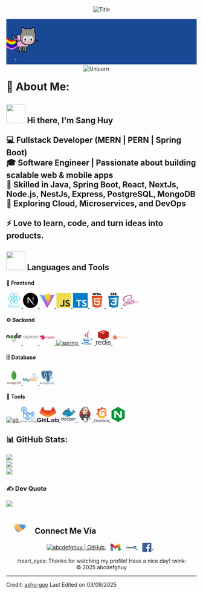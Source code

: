 <div align="center">
  <img src="https://readme-typing-svg.herokuapp.com?font=Architects+Daughter&color=%2338C2FF&size=50&center=true&vCenter=true&height=60&width=600&lines=Heyyy!+I'm+Sang+Huy;Software+Engineer;Fullstack+Developer!!!;Welcome+to+my+profile!" alt="Title"></img>
</div>

<br>

<div align="center">
    <img src="https://raw.githubusercontent.com/ashu-guo/ashu-guo/master/assets/fly.webp" height="120px" />
</div>


<img align="right" width=300px alt="Unicorn" src="https://c.tenor.com/GN73MKBawZYAAAAi/busy-cute.gif" />

# 💫 About Me:
## <img src="https://media.giphy.com/media/ObNTw8Uzwy6KQ/giphy.gif" width="50px" height="50px"></img> Hi there, I'm Sang Huy<br><br>💻 Fullstack Developer (MERN | PERN | Spring Boot)  <br>🎓 Software Engineer | Passionate about building scalable web & mobile apps  <br>🚀 Skilled in **Java, Spring Boot, React, NextJs, Node.js, NestJs, Express, PostgreSQL, MongoDB**  <br>🌱 Exploring **Cloud, Microservices, and DevOps**  <br><br>⚡ Love to learn, code, and turn ideas into products.

## <img src="https://media.giphy.com/media/M4NykXxUE0HAcK7UJ6/giphy.gif" width="50px" height="50px"></img> Languages and Tools

#### 🎨 Frontend
<p align="left">
  <a href="https://react.dev/" target="_blank" rel="noreferrer">
    <img src="https://github.com/devicons/devicon/blob/master/icons/react/react-original-wordmark.svg" alt="reactjs" width="40" height="40"/>
  </a>
  <a href="https://nextjs.org/" target="_blank" rel="noreferrer">
    <img src="https://github.com/devicons/devicon/blob/master/icons/nextjs/nextjs-original.svg" alt="nextjs" width="40" height="40"/>
  </a>
  <a href="https://vitejs.dev/" target="_blank" rel="noreferrer">
    <img src="https://github.com/devicons/devicon/blob/master/icons/vitejs/vitejs-original.svg" alt="vitejs" width="40" height="40"/>
  </a>
  <a href="https://developer.mozilla.org/en-US/docs/Web/JavaScript" target="_blank" rel="noreferrer">
    <img src="https://raw.githubusercontent.com/devicons/devicon/master/icons/javascript/javascript-original.svg" alt="javascript" width="40" height="40"/>
  </a>
  <a href="https://www.typescriptlang.org/" target="_blank" rel="noreferrer">
    <img src="https://raw.githubusercontent.com/devicons/devicon/master/icons/typescript/typescript-original.svg" alt="typescript" width="40" height="40"/>
  </a>
  <a href="https://www.w3.org/html/" target="_blank" rel="noreferrer">
    <img src="https://raw.githubusercontent.com/devicons/devicon/master/icons/html5/html5-original-wordmark.svg" alt="html5" width="40" height="40"/>
  </a>
  <a href="https://www.w3schools.com/css/" target="_blank" rel="noreferrer">
    <img src="https://raw.githubusercontent.com/devicons/devicon/master/icons/css3/css3-original-wordmark.svg" alt="css3" width="40" height="40"/>
  </a>
  <a href="https://sass-lang.com" target="_blank" rel="noreferrer">
    <img src="https://raw.githubusercontent.com/devicons/devicon/master/icons/sass/sass-original.svg" alt="sass" width="40" height="40"/>
  </a>
</p>

#### ⚙️ Backend
<p align="left">
  <a href="https://nodejs.org" target="_blank" rel="noreferrer">
    <img src="https://raw.githubusercontent.com/devicons/devicon/master/icons/nodejs/nodejs-original-wordmark.svg" alt="nodejs" width="40" height="40"/>
  </a>
  <a href="https://expressjs.com/" target="_blank" rel="noreferrer">
    <img src="https://github.com/devicons/devicon/blob/master/icons/express/express-original-wordmark.svg" alt="express" width="40" height="40"/>
  </a>
  <a href="https://nestjs.com/" target="_blank" rel="noreferrer">
    <img src="https://github.com/devicons/devicon/blob/master/icons/nestjs/nestjs-original-wordmark.svg" alt="nestjs" width="40" height="40"/>
  </a>
  <a href="https://spring.io/" target="_blank" rel="noreferrer">
    <img src="https://www.vectorlogo.zone/logos/springio/springio-icon.svg" alt="spring" width="40" height="40"/>
  </a>
  <a href="https://www.java.com" target="_blank" rel="noreferrer">
    <img src="https://raw.githubusercontent.com/devicons/devicon/master/icons/java/java-original.svg" alt="java" width="40" height="40"/>
  </a>
  <a href="https://redis.io" target="_blank" rel="noreferrer">
    <img src="https://raw.githubusercontent.com/devicons/devicon/master/icons/redis/redis-original-wordmark.svg" alt="redis" width="40" height="40"/>
  </a>
  <a href="https://www.postman.com/" target="_blank" rel="noreferrer">
    <img src="https://raw.githubusercontent.com/devicons/devicon/master/icons/postman/postman-original-wordmark.svg" alt="postman" width="40" height="40"/>
  </a>
</p>

#### 🗄️ Database
<p align="left">
  <a href="https://www.mongodb.com/" target="_blank" rel="noreferrer">
    <img src="https://raw.githubusercontent.com/devicons/devicon/master/icons/mongodb/mongodb-original-wordmark.svg" alt="mongodb" width="40" height="40"/>
  </a>
  <a href="https://www.mysql.com/" target="_blank" rel="noreferrer">
    <img src="https://raw.githubusercontent.com/devicons/devicon/master/icons/mysql/mysql-original-wordmark.svg" alt="mysql" width="40" height="40"/>
  </a>
  <a href="https://www.postgresql.org/" target="_blank" rel="noreferrer">
    <img src="https://github.com/devicons/devicon/blob/master/icons/postgresql/postgresql-plain-wordmark.svg" alt="postgresql" width="40" height="40"/>
  </a>
</p>

#### 🔧 Tools
<p align="left">
  <a href="https://git-scm.com/" target="_blank" rel="noreferrer">
    <img src="https://www.vectorlogo.zone/logos/git-scm/git-scm-icon.svg" alt="git" width="40" height="40"/>
  </a>
<a href="https://github.com/features/actions" target="_blank" rel="noreferrer">
    <img src="https://github.com/devicons/devicon/blob/master/icons/githubactions/githubactions-original-wordmark.svg" alt="github actions" width="40" height="40"/>
  </a>
  <a href="https://about.gitlab.com/stages-devops-lifecycle/continuous-integration/" target="_blank" rel="noreferrer">
    <img src="https://github.com/devicons/devicon/blob/master/icons/gitlab/gitlab-original-wordmark.svg" alt="gitlab ci" width="60" height="40"/>
  </a>
  <a href="https://www.docker.com/" target="_blank" rel="noreferrer">
    <img src="https://raw.githubusercontent.com/devicons/devicon/master/icons/docker/docker-original-wordmark.svg" alt="docker" width="40" height="40"/>
  </a>
  <a href="https://www.jenkins.io" target="_blank" rel="noreferrer">
    <img src="https://github.com/devicons/devicon/blob/master/icons/jenkins/jenkins-original.svg" alt="jenkins" width="40" height="40"/>
  </a>
  <a href="https://grafana.com/" target="_blank" rel="noreferrer">
    <img src="https://raw.githubusercontent.com/devicons/devicon/master/icons/grafana/grafana-original-wordmark.svg" alt="grafana" width="40" height="40"/>
  </a>
   <a href="https://nginx.org/" target="_blank" rel="noreferrer">
    <img src="https://raw.githubusercontent.com/devicons/devicon/master/icons/nginx/nginx-original.svg" alt="nginx" width="40" height="40"/>
  </a>
</p>

## 📊 GitHub Stats:
![](https://github-readme-stats.vercel.app/api?username=abcdefghuy&theme=dark&hide_border=false&include_all_commits=false&count_private=false)<br/>
![](https://nirzak-streak-stats.vercel.app/?user=abcdefghuy&theme=dark&hide_border=false)<br/>
![](https://github-readme-stats.vercel.app/api/top-langs/?username=abcdefghuy&theme=dark&hide_border=false&include_all_commits=false&count_private=false&layout=compact)


### ✍️ Dev Quote
![](https://quotes-github-readme.vercel.app/api?type=horizontal&theme=radical)

## <img src='https://raw.githubusercontent.com/ashu-guo/ashu-guo/main/assets/handshake.gif' width="70px" height="40px"> Connect Me Via

<p align="center">

  <a href="https://github.com/abcdefghuy" target="_blank">
    <img align="center" alt="abcdefghuy | GitHub" width="26px" src="https://upload.wikimedia.org/wikipedia/commons/thumb/a/ae/Github-desktop-logo-symbol.svg/1024px-Github-desktop-logo-symbol.svg.png" />
  </a> &nbsp;&nbsp;

  <a href="mailto:nguyensanghuypy@gmail.com" >
    <img align="center" alt="abcdefghuy | Gmail" width="26px" src="https://raw.githubusercontent.com/ashu-guo/ashu-guo/master/assets/gmail.svg" />
  </a> &nbsp;&nbsp;

<a href="https://www.linkedin.com/in/nguy%E1%BB%85n-sang-huy-5ab839366/" >
    <img align="center" alt="abcdefghuy | Linkedin" width="26px" src="https://github.com/devicons/devicon/blob/master/icons/linkedin/linkedin-original-wordmark.svg" />
  </a> &nbsp;&nbsp;
  <a href="https://www.facebook.com/En8Huy" >
    <img align="center" alt="abcdefghuy | Facebook" width="26px" src="https://github.com/devicons/devicon/blob/master/icons/facebook/facebook-original.svg" />
  </a> &nbsp;&nbsp;
<p>
<div align="center">
  :heart_eyes: Thanks for watching my profile! Have a nice day! :wink: <br/>
  &copy; 2025 abcdefghuy
</div>


---

Credit: [ashu-guo](https://github.com/abcdefghuy)
Last Edited on 03/09/2025
